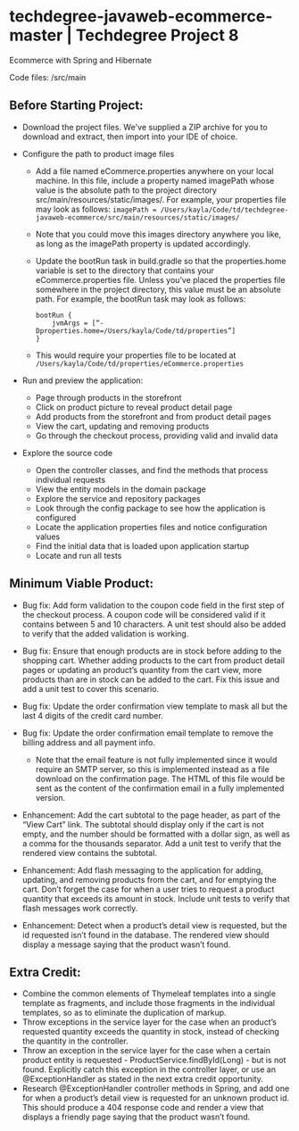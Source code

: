 # techdegree-javaweb-ecommerce-master | Techdegree Project 8

Ecommerce with Spring and Hibernate

Code files: /src/main

## Before Starting Project: 
- Download the project files. We've supplied a ZIP archive for you to download and extract, then import into your IDE of choice.
- Configure the path to product image files
  - Add a file named eCommerce.properties anywhere on your local machine. In this file, include a property named imagePath whose value is the absolute path to the project directory src/main/resources/static/images/. For example, your properties file may look as follows:
`imagePath = /Users/kayla/Code/td/techdegree-javaweb-ecommerce/src/main/resources/static/images/`

  - Note that you could move this images directory anywhere you like, as long as the imagePath property is updated accordingly.

  - Update the bootRun task in build.gradle so that the properties.home variable is set to the directory that contains your eCommerce.properties file. Unless you’ve placed the properties file somewhere in the project directory, this value must be an absolute path. For example, the bootRun task may look as follows:
    ```
    bootRun {
        jvmArgs = [“-Dproperties.home=/Users/kayla/Code/td/properties”]
    }
    ```
  - This would require your properties file to be located at `/Users/kayla/Code/td/properties/eCommerce.properties`

- Run and preview the application:
  - Page through products in the storefront
  - Click on product picture to reveal product detail page
  - Add products from the storefront and from product detail pages
  - View the cart, updating and removing products
  - Go through the checkout process, providing valid and invalid data
- Explore the source code
  - Open the controller classes, and find the methods that process individual requests
  - View the entity models in the domain package
  - Explore the service and repository packages
  - Look through the config package to see how the application is configured
  - Locate the application properties files and notice configuration values
  - Find the initial data that is loaded upon application startup
  - Locate and run all tests

## Minimum Viable Product:

- Bug fix: Add form validation to the coupon code field in the first step of the checkout process. A coupon code will be considered valid if it contains between 5 and 10 characters. A unit test should also be added to verify that the added validation is working.
- Bug fix: Ensure that enough products are in stock before adding to the shopping cart. Whether adding products to the cart from product detail pages or updating an product’s quantity from the cart view, more products than are in stock can be added to the cart. Fix this issue and add a unit test to cover this scenario.
- Bug fix: Update the order confirmation view template to mask all but the last 4 digits of the credit card number.
- Bug fix: Update the order confirmation email template to remove the billing address and all payment info.
  - Note that the email feature is not fully implemented since it would require an SMTP server, so this is implemented instead as a file download on the confirmation page. The HTML of this file would be sent as the content of the confirmation email in a fully implemented version.

- Enhancement: Add the cart subtotal to the page header, as part of the “View Cart” link. The subtotal should display only if the cart is not empty, and the number should be formatted with a dollar sign, as well as a comma for the thousands separator. Add a unit test to verify that the rendered view contains the subtotal.
- Enhancement: Add flash messaging to the application for adding, updating, and removing products from the cart, and for emptying the cart. Don’t forget the case for when a user tries to request a product quantity that exceeds its amount in stock. Include unit tests to verify that flash messages work correctly.
- Enhancement: Detect when a product’s detail view is requested, but the id requested isn’t found in the database. The rendered view should display a message saying that the product wasn’t found.

## Extra Credit:

- Combine the common elements of Thymeleaf templates into a single template as fragments, and include those fragments in the individual templates, so as to eliminate the duplication of markup.
- Throw exceptions in the service layer for the case when an product’s requested quantity exceeds the quantity in stock, instead of checking the quantity in the controller.
- Throw an exception in the service layer for the case when a certain product entity is requested - ProductService.findById(Long) - but is not found. Explicitly catch this exception in the controller layer, or use an @ExceptionHandler as stated in the next extra credit opportunity.
- Research @ExceptionHandler controller methods in Spring, and add one for when a product’s detail view is requested for an unknown product id. This should produce a 404 response code and render a view that displays a friendly page saying that the product wasn’t found.

